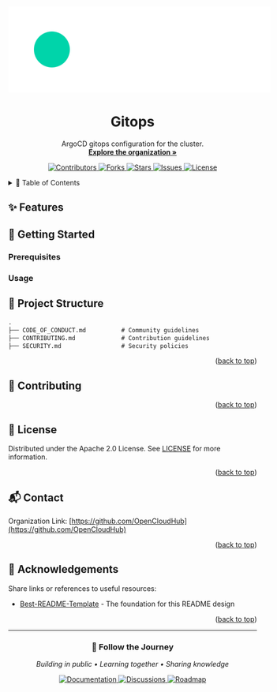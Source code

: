 <a id="readme-top"></a>

<!-- PROJECT LOGO & TITLE -->

<div align="center">
  <a href="https://github.com/opencloudhub">
  <picture>
    <source media="(prefers-color-scheme: light)" srcset="https://raw.githubusercontent.com/opencloudhub/.github/main/assets/brand/assets/logos/primary-logo-light.svg">
    <source media="(prefers-color-scheme: dark)" srcset="https://raw.githubusercontent.com/opencloudhub/.github/main/assets/brand/assets/logos/primary-logo-dark.svg">
    <!-- Fallback -->
    <img alt="OpenCloudHub Logo" src="https://raw.githubusercontent.com/opencloudhub/.github/main/assets/brand/assets/logos/primary-logo-dark.svg" style="max-width:700px; max-height:175px;">
  </picture>
  </a>

<h1 align="center">Gitops</h1>

<!-- SORT DESCRIPTION -->

<p align="center">
    ArgoCD gitops configuration for the cluster.<br />
    <a href="https://github.com/opencloudhub/.github"><strong>Explore the organization »</strong></a>
  </p>

<!-- BADGES -->

<p align="center">
    <a href="https://github.com/opencloudhub/.github/graphs/contributors">
      <img src="https://img.shields.io/github/contributors/opencloudhub/.github.svg?style=for-the-badge" alt="Contributors">
    </a>
    <a href="https://github.com/opencloudhub/.github/network/members">
      <img src="https://img.shields.io/github/forks/opencloudhub/.github.svg?style=for-the-badge" alt="Forks">
    </a>
    <a href="https://github.com/opencloudhub/.github/stargazers">
      <img src="https://img.shields.io/github/stars/opencloudhub/.github.svg?style=for-the-badge" alt="Stars">
    </a>
    <a href="https://github.com/opencloudhub/.github/issues">
      <img src="https://img.shields.io/github/issues/opencloudhub/.github.svg?style=for-the-badge" alt="Issues">
    </a>
    <a href="https://github.com/opencloudhub/.github/blob/main/LICENSE">
      <img src="https://img.shields.io/github/license/opencloudhub/.github.svg?style=for-the-badge" alt="License">
    </a>
  </p>
</div>

<!-- TABLE OF CONTENTS -->

<details>
  <summary>📑 Table of Contents</summary>
  <ol>
    <li><a href="#features">Features</a></li>
    <li><a href="#getting-started">Getting Started</a></li>
    <li><a href="#project-structure">Project Structure</a></li>
    <li><a href="#contributing">Contributing</a></li>
    <li><a href="#license">License</a></li>
    <li><a href="#contact">Contact</a></li>
    <li><a href="#acknowledgements">Acknowledgements</a></li>
  </ol>
</details>

<!-- FEATURES -->

<h2 id="features">✨ Features</h2>

<!-- GETTING STARTED -->

<h2 id="getting-started">🚀 Getting Started</h2>

### Prerequisites

### Usage

<h2 id="project-structure">📁 Project Structure</h2>

```
.
├── CODE_OF_CONDUCT.md          # Community guidelines
├── CONTRIBUTING.md             # Contribution guidelines
├── SECURITY.md                 # Security policies
```

<p align="right">(<a href="#readme-top">back to top</a>)</p>

<!-- CONTRIBUTING -->

<h2 id="contributing">👥 Contributing</h2>

<p align="right">(<a href="#readme-top">back to top</a>)</p>

<!-- LICENSE -->

<h2 id="license">📄 License</h2>

Distributed under the Apache 2.0 License. See [LICENSE](/LICENSE) for more information.

<p align="right">(<a href="#readme-top">back to top</a>)</p>

<!-- CONTACT -->

<h2 id="contact">📬 Contact</h2>

Organization Link: [https://github.com/OpenCloudHub](https://github.com/OpenCloudHub)

<p align="right">(<a href="#readme-top">back to top</a>)</p>

<!-- ACKNOWLEDGEMENTS -->

<h2 id="acknowledgements">🙏 Acknowledgements</h2>

Share links or references to useful resources:

- [Best-README-Template](https://github.com/othneildrew/Best-README-Template) - The foundation for this README design

<p align="right">(<a href="#readme-top">back to top</a>)</p>

______________________________________________________________________

<div align="center">
  <h3>🌟 Follow the Journey</h3>
  <p><em>Building in public • Learning together • Sharing knowledge</em></p>

<div>
    <a href="https://opencloudhub.github.io/docs">
      <img src="https://img.shields.io/badge/Read%20the%20Docs-2596BE?style=for-the-badge&logo=read-the-docs&logoColor=white" alt="Documentation">
    </a>
    <a href="https://github.com/orgs/opencloudhub/discussions">
      <img src="https://img.shields.io/badge/Join%20Discussion-181717?style=for-the-badge&logo=github&logoColor=white" alt="Discussions">
    </a>
    <a href="https://github.com/orgs/opencloudhub/projects/4">
      <img src="https://img.shields.io/badge/View%20Roadmap-0052CC?style=for-the-badge&logo=jira&logoColor=white" alt="Roadmap">
    </a>
  </div>
</div>

<!-- MARKDOWN LINKS & IMAGES -->
